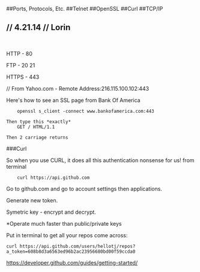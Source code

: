 ##Ports, Protocols, Etc.
##Telnet
##OpenSSL
##Curl
##TCP/IP

## // 4.21.14 // Lorin

<br />

HTTP - 80

FTP - 20 21

HTTPS - 443

// From Yahoo.com - Remote Address:216.115.100.102:443

Here's how to see an SSL page from Bank Of America

		openssl s_client -connect www.bankofamerica.com:443
		
	Then type this *exactly*
		GET / HTML/1.1

	Then 2 carriage returns


###Curl 

So when you use CURL, it does all this authentication nonsense for us!
from terminal 
		
		curl https://api.github.com
		
Go to github.com and go to account settings then applications. 

Generate new token. 

Symetric key - encrypt and decrypt. 

*Operate much faster than public/private keys

Put in terminal to get all your repos come across: 
	
	curl https://api.github.com/users/hellotj/repos?a_token=608b8d3a6563ed96b2ac23956680bd00f59ccda0
	
https://developer.github.com/guides/getting-started/